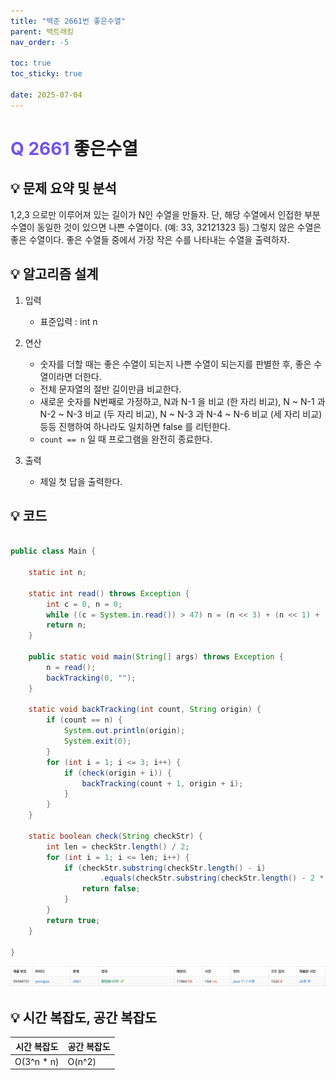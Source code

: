 ```yaml
---
title: "백준 2661번 좋은수열"
parent: 백트래킹
nav_order: -5

toc: true
toc_sticky: true

date: 2025-07-04
---
```


# <span style="color: #7153ED; font-weight: bold;">Q 2661 </span> 좋은수열

## 💡 문제 요약 및 분석

1,2,3 으로만 이루어져 있는 길이가 N인 수열을 만들자. 단, 해당 수열에서 인접한 부분 수열이 동일한 것이 있으면 나쁜 수열이다. (예: 33, 32121323 등) 그렇지 않은 수열은 좋은 수열이다. 좋은 수열들 중에서 가장 작은 수를 나타내는 수열을 출력하자.

## 💡 알고리즘 설계

1. 입력

    - 표준입력 : int n

2. 연산

    - 숫자를 더할 때는 좋은 수열이 되는지 나쁜 수열이 되는지를 판별한 후, 좋은 수열이라면 더한다.
    - 전체 문자열의 절반 길이만큼 비교한다.
    - 새로운 숫자를 N번째로 가정하고, N과 N-1 을 비교 (한 자리 비교), N ~ N-1 과 N-2 ~ N-3 비교 (두 자리 비교), N ~ N-3 과 N-4 ~ N-6 비교 (세 자리 비교) 등등 진행하여 하나라도 일치하면 false 를 리턴한다.
    - ```count == n``` 일 때 프로그램을 완전히 종료한다.

3. 출력

    - 제일 첫 답을 출력한다.

## 💡 코드

``` java

public class Main {

    static int n;

    static int read() throws Exception {
        int c = 0, n = 0;
        while ((c = System.in.read()) > 47) n = (n << 3) + (n << 1) + (c & 15);
        return n;
    }

    public static void main(String[] args) throws Exception {
        n = read();
        backTracking(0, "");
    }

    static void backTracking(int count, String origin) {
        if (count == n) {
            System.out.println(origin);
            System.exit(0);
        }
        for (int i = 1; i <= 3; i++) {
            if (check(origin + i)) {
                backTracking(count + 1, origin + i);
            }
        }
    }

    static boolean check(String checkStr) {
        int len = checkStr.length() / 2;
        for (int i = 1; i <= len; i++) {
            if (checkStr.substring(checkStr.length() - i)
                    .equals(checkStr.substring(checkStr.length() - 2 * i, checkStr.length() - i))) {
                return false;
            }
        }
        return true;
    }

}
```

<img src="/assets/images/pages/algorithms/back tracking/스크린샷 2025-07-04 오후 2.13.54.png">

<!-- ## 💡 틀린 부분 분석 -->

<!-- ## 💡 알고리즘 재설계 및 정답 코드 -->

## 💡 시간 복잡도, 공간 복잡도

| 시간 복잡도 | 공간 복잡도 |
|---|---|
| O(3^n * n) | O(n^2) |

<!-- ## 💡 다른 풀이 -->

<!-- ## 💡 느낀점 및 기억할 정보 -->